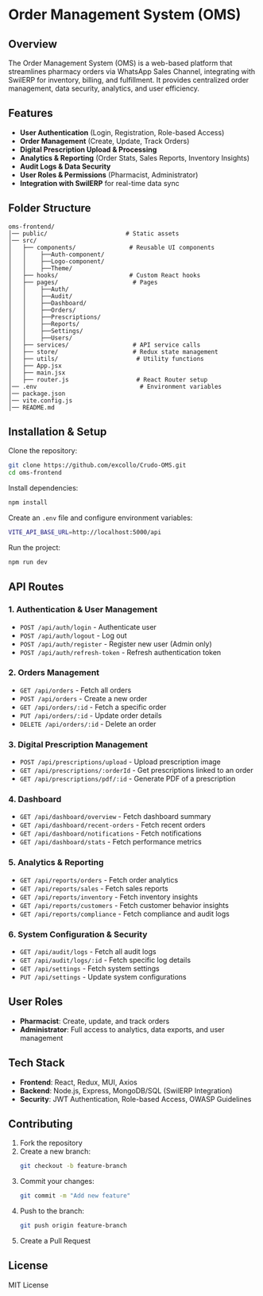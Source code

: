 # Order Management System (OMS)

## Overview
The Order Management System (OMS) is a web-based platform that streamlines pharmacy orders via WhatsApp Sales Channel, integrating with SwilERP for inventory, billing, and fulfillment. It provides centralized order management, data security, analytics, and user efficiency.

## Features
- **User Authentication** (Login, Registration, Role-based Access)
- **Order Management** (Create, Update, Track Orders)
- **Digital Prescription Upload & Processing**
- **Analytics & Reporting** (Order Stats, Sales Reports, Inventory Insights)
- **Audit Logs & Data Security**
- **User Roles & Permissions** (Pharmacist, Administrator)
- **Integration with SwilERP** for real-time data sync

## Folder Structure
```
oms-frontend/
│── public/                      # Static assets
│── src/
│   ├── components/               # Reusable UI components
│   │    ├──Auth-component/
│   │    ├──Logo-component/
│   │    ├──Theme/
│   ├── hooks/                    # Custom React hooks
│   ├── pages/                     # Pages
│   │	 ├──Auth/
│   │    ├──Audit/
│   │    ├──Dashboard/
│   │    ├──Orders/
│   │    ├──Prescriptions/
│   │    ├──Reports/
│   │    ├──Settings/
│   │    ├──Users/
│   ├── services/                  # API service calls
│   ├── store/                     # Redux state management
│   ├── utils/                      # Utility functions
│   ├── App.jsx
│   ├── main.jsx
│   ├── router.js                   # React Router setup
│── .env                             # Environment variables
│── package.json
│── vite.config.js
│── README.md

```

## Installation & Setup
Clone the repository:
```sh
git clone https://github.com/excollo/Crudo-OMS.git
cd oms-frontend
```

Install dependencies:
```sh
npm install
```

Create an `.env` file and configure environment variables:
```sh
VITE_API_BASE_URL=http://localhost:5000/api
```

Run the project:
```sh
npm run dev
```

## API Routes
### 1. Authentication & User Management
- `POST /api/auth/login` - Authenticate user
- `POST /api/auth/logout` - Log out
- `POST /api/auth/register` - Register new user (Admin only)
- `POST /api/auth/refresh-token` - Refresh authentication token

### 2. Orders Management
- `GET /api/orders` - Fetch all orders
- `POST /api/orders` - Create a new order
- `GET /api/orders/:id` - Fetch a specific order
- `PUT /api/orders/:id` - Update order details
- `DELETE /api/orders/:id` - Delete an order

### 3. Digital Prescription Management
- `POST /api/prescriptions/upload` - Upload prescription image
- `GET /api/prescriptions/:orderId` - Get prescriptions linked to an order
- `GET /api/prescriptions/pdf/:id` - Generate PDF of a prescription

### 4. Dashboard
- `GET /api/dashboard/overview` - Fetch dashboard summary
- `GET /api/dashboard/recent-orders` - Fetch recent orders
- `GET /api/dashboard/notifications` - Fetch notifications
- `GET /api/dashboard/stats` - Fetch performance metrics

### 5. Analytics & Reporting
- `GET /api/reports/orders` - Fetch order analytics
- `GET /api/reports/sales` - Fetch sales reports
- `GET /api/reports/inventory` - Fetch inventory insights
- `GET /api/reports/customers` - Fetch customer behavior insights
- `GET /api/reports/compliance` - Fetch compliance and audit logs

### 6. System Configuration & Security
- `GET /api/audit/logs` - Fetch all audit logs
- `GET /api/audit/logs/:id` - Fetch specific log details
- `GET /api/settings` - Fetch system settings
- `PUT /api/settings` - Update system configurations

## User Roles
- **Pharmacist**: Create, update, and track orders
- **Administrator**: Full access to analytics, data exports, and user management

## Tech Stack
- **Frontend**: React, Redux, MUI, Axios
- **Backend**: Node.js, Express, MongoDB/SQL (SwilERP Integration)
- **Security**: JWT Authentication, Role-based Access, OWASP Guidelines

## Contributing
1. Fork the repository
2. Create a new branch:
   ```sh
   git checkout -b feature-branch
   ```
3. Commit your changes:
   ```sh
   git commit -m "Add new feature"
   ```
4. Push to the branch:
   ```sh
   git push origin feature-branch
   ```
5. Create a Pull Request

## License
MIT License
